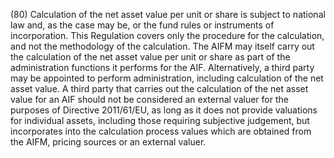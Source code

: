 (80) Calculation of the net asset value per unit or share is subject to national law and, as the case may be, or the fund rules or instruments of incorporation. This Regulation covers only the procedure for the calculation, and not the methodology of the calculation. The AIFM may itself carry out the calculation of the net asset value per unit or share as part of the administration functions it performs for the AIF. Alternatively, a third party may be appointed to perform administration, including calculation of the net asset value. A third party that carries out the calculation of the net asset value for an AIF should not be considered an external valuer for the purposes of Directive 2011/61/EU, as long as it does not provide valuations for individual assets, including those requiring subjective judgement, but incorporates into the calculation process values which are obtained from the AIFM, pricing sources or an external valuer.